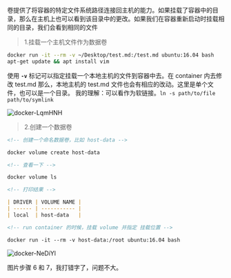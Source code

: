 卷提供了将容器的特定文件系统路径连接回主机的能力。如果挂载了容器中的目录，那么在主机上也可以看到该目录中的更改。如果我们在容器重新启动时挂载相同的目录，我们会看到相同的文件

> 1.挂载一个主机文件作为数据卷

```sh
docker run -it --rm -v ~/Desktop/test.md:/test.md ubuntu:16.04 bash
apt-get update && apt install vim

```

使用 **`-v`** 标记可以指定挂载一个本地主机的文件到容器中去。在 container 内去修改 test.md 那么，本地主机的 test.md 文件也会有相应的改动。这里是单个文件，也可以是一个目录。
我的理解：可以看作为软链接。`ln -s path/to/file path/to/symlink`

<img src='https://loremxuetengfei.oss-cn-beijing.aliyuncs.com/uPic/docker-LqmHNH.jpg' alt='docker-LqmHNH'/>

> 2.创建一个数据卷

```md
<!-- 创建一个命名数据卷，比如 host-data -->

docker volume create host-data

<!-- 查看一下 -->

docker volume ls

<!-- 打印结果 -->

| DRIVER | VOLUME NAME |
| ------ | ----------- |
| local  | host-data   |

<!-- run container 的时候，挂载 volume 并指定 挂载位置 -->

docker run -it --rm -v host-data:/root ubuntu:16.04 bash
```

<img src='https://loremxuetengfei.oss-cn-beijing.aliyuncs.com/uPic/docker-NeDiYl.jpg' alt='docker-NeDiYl'/>

图片步骤 6 和 7，我打错字了，问题不大。
